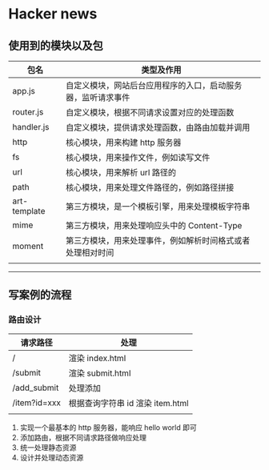 # Hacker news

## 使用到的模块以及包

|    包名    |                          类型及作用                          |
|------------|--------------------------------------------------------------|
| app.js     | 自定义模块，网站后台应用程序的入口，启动服务器，监听请求事件 |
| router.js  | 自定义模块，根据不同请求设置对应的处理函数                   |
| handler.js | 自定义模块，提供请求处理函数，由路由加载并调用               |
| http       | 核心模块，用来构建 http 服务器                               |
| fs         | 核心模块，用来操作文件，例如读写文件                         |
| url        | 核心模块，用来解析 url 路径的                                |
| path       | 核心模块，用来处理文件路径的，例如路径拼接                   |
| art-template   | 第三方模块，是一个模板引擎，用来处理模板字符串           |
| mime       | 第三方模块，用来处理响应头中的 Content-Type                  |
| moment     | 第三方模块，用来处理事件，例如解析时间格式或者处理相对时间   |
|            |                                                              |


---

## 写案例的流程

### 路由设计

|   请求路径   |               处理               |
|--------------|----------------------------------|
| /            | 渲染 index.html                  |
| /submit      | 渲染 submit.html                 |
| /add_submit  | 处理添加                         |
| /item?id=xxx | 根据查询字符串 id 渲染 item.html |
|              |                                  |

1. 实现一个最基本的 http 服务器，能响应 hello world 即可
2. 添加路由，根据不同请求路径做响应处理
3. 统一处理静态资源
4. 设计并处理动态资源
